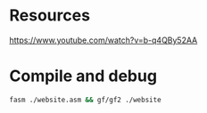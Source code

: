 # Resources

https://www.youtube.com/watch?v=b-q4QBy52AA

# Compile and debug

```sh
fasm ./website.asm && gf/gf2 ./website
```

